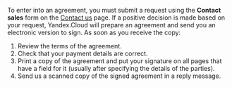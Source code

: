 To enter into an agreement, you must submit a request using the **Contact sales** form on the [Contact us](https://cloud.yandex.com/support) page. If a positive decision is made based on your request, Yandex.Cloud will prepare an agreement and send you an electronic version to sign. As soon as you receive the copy:

1. Review the terms of the agreement.
1. Check that your payment details are correct.
1. Print a copy of the agreement and put your signature on all pages that have a field for it (usually after specifying the details of the parties).
1. Send us a scanned copy of the signed agreement in a reply message.

